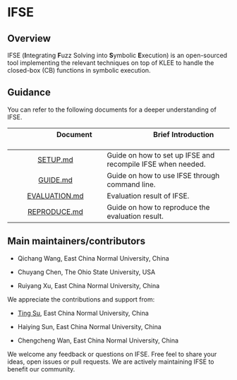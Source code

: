 # IFSE

## Overview

IFSE (**I**ntegrating **F**uzz Solving into **S**ymbolic **E**xecution) is an open-sourced tool implementing the relevant techniques on top of KLEE to handle the closed-box (CB) functions in symbolic execution.


## Guidance

You can refer to the following documents for a deeper understanding of IFSE.

| &nbsp; &nbsp; &nbsp; &nbsp; &nbsp; &nbsp; &nbsp; &nbsp; &nbsp; &nbsp; &nbsp; &nbsp; Document &nbsp; &nbsp; &nbsp; &nbsp; &nbsp; &nbsp; &nbsp; &nbsp; &nbsp; &nbsp; &nbsp; &nbsp; | &nbsp; &nbsp; &nbsp; &nbsp; &nbsp; &nbsp; &nbsp; &nbsp; &nbsp; &nbsp; &nbsp; &nbsp; Brief Introduction &nbsp; &nbsp; &nbsp; &nbsp; &nbsp; &nbsp; &nbsp; &nbsp; &nbsp; &nbsp; &nbsp; &nbsp; |
| :-------------: | ----------------------------------------------------------- |
| [SETUP.md](https://github.com/xuruiyang2002/ifse/blob/main/SETUP.md)  | Guide on how to set up IFSE and recompile IFSE when needed. |
| [GUIDE.md](https://github.com/xuruiyang2002/ifse/blob/main/GUIDE.md)      | Guide on how to use IFSE through command line.                                   |
| [EVALUATION.md](https://github.com/xuruiyang2002/ifse/blob/main/EVALUATION.md) | Evaluation result of IFSE.                                  |
| [REPRODUCE.md](https://github.com/xuruiyang2002/ifse/blob/main/REPRODUCE.md)  | Guide on how to reproduce the evaluation result.            |




## Main maintainers/contributors

- Qichang Wang, East China Normal University, China

- Chuyang Chen, The Ohio State University, USA

- Ruiyang Xu, East China Normal University, China

We appreciate the contributions and support from:

- [Ting Su](https://tingsu.github.io/), East China Normal University, China

- Haiying Sun, East China Normal University, China

- Chengcheng Wan, East China Normal University, China

We welcome any feedback or questions on IFSE. Free feel to share your ideas, open issues or pull requests. We are actively maintaining IFSE to benefit our community.

